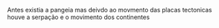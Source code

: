 Antes existia a pangeia mas deivdo ao movmento das placas tectonicas houve a serpação e o movimento dos continentes